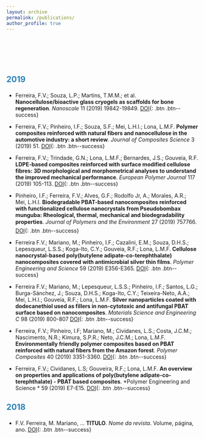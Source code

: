 ```yaml
---
layout: archive
permalink: /publications/
author_profile: true
---
```


<div class="row">
<br>
   
   <br>

<br>
   
   <br>
   
   


<p style="margin-bottom:.7cm;"></p>

<h2>

<font color="#2980b9">2019</font>

</h2>

<p style="margin-bottom:.3cm;"></p>


- Ferreira, F.V.; Souza, L.P.; Martins, T.M.M.; et al. **Nanocellulose/bioactive glass cryogels as scaffolds for bone regeneration**. *Nanoscale* 11 (2019) 19842-19849. [DOI](https://doi.org/10.1039/C9NR05383B){: .btn .btn--success}

- Ferreira, F.V.; Pinheiro, I.F.; Souza, S.F.; Mei, L.H.I.; Lona, L.M.F. **Polymer composites reinforced with natural fibers and nanocellulose in the automotive industry: a short review**. *Journal of Composites Science* 3 (2019) 51. [DOI](https://doi.org/10.3390/jcs3020051){: .btn .btn--success}

- Ferreira, F.V.; Trindade, G.N.; Lona, L.M.F.; Bernardes, J.S.; Gouveia, R.F. **LDPE-based composites reinforced with surface modified cellulose fibres: 3D morphological and morphometrical analyses to understand the improved mechanical performance**. *European Polymer Journal* 117 (2019) 105-113. [DOI](https://doi.org/10.1016/j.eurpolymj.2019.05.005){: .btn .btn--success}

- Pinheiro, I.F.; Ferreira, F.V.; Alves, G.F.; Rodolfo Jr, A.; Morales, A.R.; Mei, L.H.I. **Biodegradable PBAT-based nanocomposites reinforced with functionalized cellulose nanocrystals from Pseudobombax munguba: Rheological, thermal, mechanical and biodegradability properties**. *Journal of Polymers and the Environment* 27 (2019) 757766. [DOI](https://doi.org/10.1007/s10924-019-01389-z){: .btn .btn--success}

- Ferreira F.V.; Mariano, M.; Pinheiro, I.F.; Cazalini, E.M.; Souza, D.H.S.; Lepesqueur, L.S.S.; Koga-Ito, C.Y.; Gouveia,  R.F.; Lona, L.M.F. **Cellulose nanocrystal-based poly(butylene adipate-co-terephthalate) nanocomposites covered with antimicrobial silver thin films**. *Polymer Engineering and Science* 59 (2019) E356-E365. [DOI](https://doi.org/10.1002/pen.25066){: .btn .btn--success}

- Ferreira F.V.; Mariano, M.; Lepesqueur, L.S.S.; Pinheiro, I.F.; Santos, L.G.; Burga-Sánchez, J.; Souza, D.H.S.; Koga-Ito, C.Y.; Teixeira-Neto, A.A.; Mei, L.H.I.; Gouveia,  R.F.; Lona, L.M.F. **Silver nanoparticles coated with dodecanethiol used as fillers in non-cytotoxic and antifungal PBAT surface based on nanocomposites**. *Materials Science and Engineering C* 98 (2019) 800-807 [DOI](https://doi.org/10.1016/j.msec.2019.01.044){: .btn .btn--success}

- Ferreira, F.V.; Pinheiro, I.F; Mariano, M.; Cividanes, L.S.; Costa, J.C.M.; Nascimento, N.R.; Kimura, S.P.R.; Neto, J.C.M.; Lona, L.M.F. **Environmentally friendly polymer composites based on PBAT reinforced with natural fibers from the Amazon forest**. *Polymer Composites* 40 (2019) 3351-3360. [DOI](https://doi.org/10.1002/pc.25196){: .btn .btn--success}

- Ferreira, F.V.; Cividanes, L.S; Gouveira, R.F.; Lona, L.M.F. **An overview on properties and applications of poly(butylene adipate-co-terephthalate) - PBAT based composites**. *Polymer Engineering and Science * 59 (2019) E7-E15. [DOI](https://doi.org/10.1002/pen.24770){: .btn .btn--success}


<p style="margin-bottom:.7cm;"></p>

<h2>

<font color="#2980b9">2018</font>

</h2>

<p style="margin-bottom:.3cm;"></p>


- F.V. Ferreira, M. Mariano, ... **TITULO**. *Nome da revista*. Volume, página, ano. [DOI](https://doi.org/10.1016/j.apsusc.2017.03.098){: .btn .btn--success}

</div>
